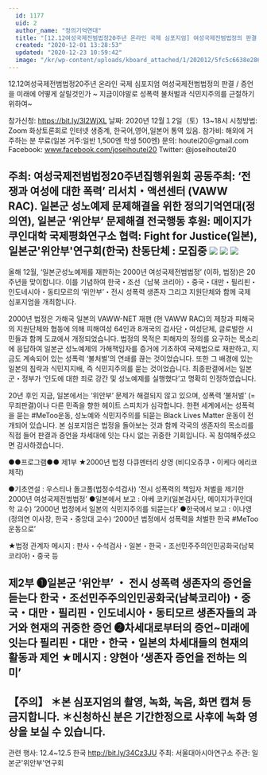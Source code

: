 ```yaml
---
  id: 1177
  uid: 2
  author_name: "정의기억연대"
  title: "[12.12여성국제전범법정20주년 온라인 국제 심포지엄] 여성국제전범법정의 판결 / 증언을 미래에 어떻게 살릴것인가 ~ 지금이야말로 성폭력 불처벌과 식민지주의를 근절하기 위하여~"
  created: "2020-12-01 13:28:53"
  updated: "2020-12-23 10:59:42"
  image: "/kr/wp-content/uploads/kboard_attached/1/202012/5fc5c6638e2865473003.jpg"
---
```

12.12여성국제전범법정20주년 온라인 국제 심포지엄 
여성국제전범법정의 판결 / 증언을 미래에 어떻게 살릴것인가 ~ 지금이야말로 성폭력 불처벌과 식민지주의를 근절하기 위하여~

참가신청: https://bit.ly/3l2WjXL
날짜: 2020년 12월１2일（토）13~18시
시청방법: Zoom 화상토론회로 인터넷 생중계, 한국어,영어,일본어 통역 있음.
참가비: 해외에 거주하는 분 무료(일본 거주:일반 1,500엔 학생 500엔)
문의: houtei20＠gmail.com
Facebook: www.facebook.com/joseihoutei20
Twitter: @joseihoutei20

주최: 여성국제전범법정20주년집행위원회
공동주최: ‘전쟁과 여성에 대한 폭력’ 리서치・액션센터 (VAWW RAC). 일본군 성노예제 문제해결을 위한 정의기억연대(정의연), 일본군 ‘위안부’ 문제해결 전국행동
후원: 메이지가쿠인대학 국제평화연구소
협력: Fight for Justice(일본), 일본군'위안부'연구회(한국)
찬동단체 : 모집중
 ![](/kr/wp-content/uploads/kboard_attached/1/202012/5fc5c6638e2865473003.jpg)
 ![](/kr/wp-content/uploads/kboard_attached/1/202012/5fc5c6638a4998355690.jpg) 
![](/kr/wp-content/uploads/kboard_attached/1/202012/5fc5c66384f404319022.jpg)
---------------------------------------------------

 올해 12월, ‘일본군성노예제를 재판하는 2000년 여성국제전범법정’ (이하, 법정)은 20주년을 맞이합니다. 이를 기념하여 한국・조선（남북 코리아）・중국・대만・필리핀・인도네시아・동티모르의 ‘위안부’・전시 성폭력 생존자 그리고 지원단체와 함께 국제 심포지엄을 개최합니다.

 2000년 법정은 가해국 일본의 VAWW-NET 재팬 (현 VAWW RAC)의 제창과 피해국의 지원단체와 협동에 의해 피해여성 64인과 8개국의 검사단・여성단체, 글로벌한 시민들과 함께 도쿄에서 개정되었습니다. 법정의 목적은 피해자의 정의를 요구하는 목소리에 응답하여 일본군 성노예제의 가해책임자를 증거에 기초하여 국제법으로 재판하고, 지금도 계속되어 있는 성폭력 ‘불처벌’의 연쇄를 끊는 것이었습니다. 또한 그 배경에 있는 일본의 침략과 식민지지배, 즉 식민지주의를 묻는 것이었습니다. 최종판결에서는 일본군・정부가 ‘인도에 대한 죄로 강간 및 성노예제를 실행했다’고 명확히 인정하였습니다.

 20년 후인 지금, 일본에서는 ‘위안부’ 문제가 해결되지 않고 있으며, 성폭력 ‘불처벌’ (=무죄판결)이나 다른 민족을 향한 헤이트 스피치가 심각합니다. 한편 세계에서는 성폭력을 묻는 #MeToo운동, 성노예와 식민지주의를 되묻는 Black Lives Matter 운동이 전개되어 있습니다. 본 심포지엄은 법정을 돌아보는 것과 함께 각국의 생존자의 목소리를 직접 들어 판결과 증언을 차세대에 잇는 다시 없는 귀중한 기회입니다. 꼭 참여해주셨으면 감사하겠습니다.

●●프로그램●●
제1부
★2000년 법정 다큐멘터리 상영 (비디오쥬쿠・이케다 에리코 제작)

●기초연설 : 우스티나 돌고폴(법정수석검사)
 ‘전시 성폭력의 책임자 처벌을 제기한 2000년 여성국제전범법정’
●일본에서 보고 : 아베 코키(일본검사단, 메이지가쿠인대학 교수)
 ’2000년 법정에서 일본의 식민지주의를 되묻는다’
●한국에서 보고 : 이나영(정의연 이사장, 한국・중앙대 교수)
 ‘2000년 법정에서 성폭력을 처벌한 한국 #MeToo운동으로’

★법정 관계자 메시지 : 판사・수석검사・일본・한국・조선민주주의인민공화국(남북코리아)・중국 등


제2부
❶일본군 ‘위안부’ ・ 전시 성폭력 생존자의 증언을 듣는다
 한국・조선민주주의인민공화국(남북코리아)・중국・대만・필리핀・인도네시아・동티모르 생존자들의 과거와 현재의 귀중한 증언
❷차세대로부터의 증언~미래에 잇는다
 필리핀・대만・한국・일본의 차세대들의 현재의 활동과 제언
★메시지 : 양현아 ‘생존자 증언을 전하는 의미’
---------------------------------------------------
【주의】
＊본 심포지엄의 촬영, 녹화, 녹음, 화면 캡쳐 등 금지합니다.
＊신청하신 분은 기간한정으로 사후에 녹화 영상을 보실 수 있습니다.
---------------------------------------------------


관련 행사: 12.4~12.5 한국 http://bit.ly/34Cz3JU
주최: 서울대아시아연구소 
주관: 일본군'위안부'연구회